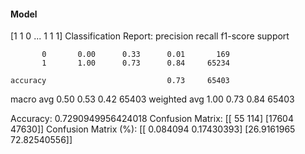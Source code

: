 #### Model
[1 1 0 ... 1 1 1]
Classification Report:
              precision    recall  f1-score   support

           0       0.00      0.33      0.01       169
           1       1.00      0.73      0.84     65234

    accuracy                           0.73     65403
   macro avg       0.50      0.53      0.42     65403
weighted avg       1.00      0.73      0.84     65403

Accuracy: 0.7290949956424018
Confusion Matrix:
[[   55   114]
 [17604 47630]]
Confusion Matrix (%):
[[ 0.084094    0.17430393]
 [26.9161965  72.82540556]]
